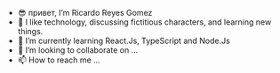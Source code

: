 - 😎 привет, I’m Ricardo Reyes Gomez
- 🤑 I like technology, discussing fictitious characters, and learning new things.
- 🌱 I’m currently learning React.Js, TypeScript and Node.Js
- 💞️ I’m looking to collaborate on ...
- 📫 How to reach me ...
